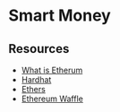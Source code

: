 # Smart Money

## Resources

- [What is Etherum](https://ethereum.org/en/what-is-ethereum/)
- [Hardhat](https://hardhat.org/tutorial)
- [Ethers](https://docs.ethers.io/v5/)
- [Ethereum Waffle](https://ethereum-waffle.readthedocs.io/en/latest/)
